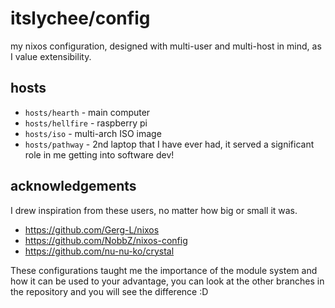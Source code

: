# itslychee/config

my nixos configuration, designed with multi-user and multi-host in mind, as I
value extensibility.

## hosts
- `hosts/hearth` -  main computer
- `hosts/hellfire` - raspberry pi
- `hosts/iso` - multi-arch ISO image
- `hosts/pathway` - 2nd laptop that I have ever had, it served a significant role in me getting into software dev!

## acknowledgements

I drew inspiration from these users, no matter how big or small
it was.

- https://github.com/Gerg-L/nixos
- https://github.com/NobbZ/nixos-config
- https://github.com/nu-nu-ko/crystal

These configurations taught me the importance of the module system and how it can be used
to your advantage, you can look at the other branches in the repository and you will see the difference :D

